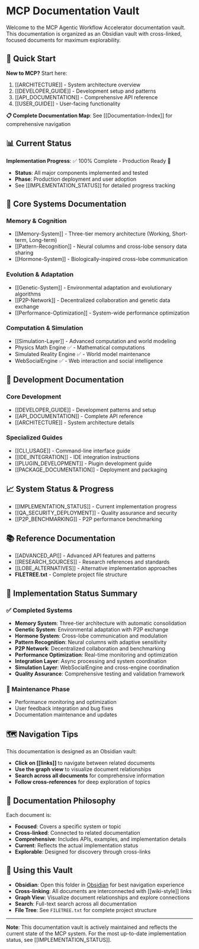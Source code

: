 # MCP Documentation Vault

Welcome to the MCP Agentic Workflow Accelerator documentation vault. This documentation is organized as an Obsidian vault with cross-linked, focused documents for maximum explorability.

## 🚀 Quick Start

**New to MCP?** Start here:
1. [[ARCHITECTURE]] - System architecture overview
2. [[DEVELOPER_GUIDE]] - Development setup and patterns
3. [[API_DOCUMENTATION]] - Comprehensive API reference
4. [[USER_GUIDE]] - User-facing functionality

**📋 Complete Documentation Map**: See [[Documentation-Index]] for comprehensive navigation

## 📊 Current Status

**Implementation Progress**: ✅ 100% Complete - Production Ready 🎉
- **Status**: All major components implemented and tested
- **Phase**: Production deployment and user adoption
- See [[IMPLEMENTATION_STATUS]] for detailed progress tracking

## 🧠 Core Systems Documentation

### Memory & Cognition
- [[Memory-System]] - Three-tier memory architecture (Working, Short-term, Long-term)
- [[Pattern-Recognition]] - Neural columns and cross-lobe sensory data sharing
- [[Hormone-System]] - Biologically-inspired cross-lobe communication

### Evolution & Adaptation
- [[Genetic-System]] - Environmental adaptation and evolutionary algorithms
- [[P2P-Network]] - Decentralized collaboration and genetic data exchange
- [[Performance-Optimization]] - System-wide performance optimization

### Computation & Simulation
- [[Simulation-Layer]] - Advanced computation and world modeling
- Physics Math Engine ✅ - Mathematical computations
- Simulated Reality Engine ✅ - World model maintenance
- WebSocialEngine ✅ - Web interaction and social intelligence

## 🔧 Development Documentation

### Core Development
- [[DEVELOPER_GUIDE]] - Development patterns and setup
- [[API_DOCUMENTATION]] - Complete API reference
- [[ARCHITECTURE]] - System architecture details

### Specialized Guides
- [[CLI_USAGE]] - Command-line interface guide
- [[IDE_INTEGRATION]] - IDE integration instructions
- [[PLUGIN_DEVELOPMENT]] - Plugin development guide
- [[PACKAGE_DOCUMENTATION]] - Deployment and packaging

## 📈 System Status & Progress

- [[IMPLEMENTATION_STATUS]] - Current implementation progress
- [[QA_SECURITY_DEPLOYMENT]] - Quality assurance and security
- [[P2P_BENCHMARKING]] - P2P performance benchmarking

## 📚 Reference Documentation

- [[ADVANCED_API]] - Advanced API features and patterns
- [[RESEARCH_SOURCES]] - Research references and standards
- [[LOBE_ALTERNATIVES]] - Alternative implementation approaches
- **FILETREE.txt** - Complete project file structure

## 🎯 Implementation Status Summary

### ✅ Completed Systems
- **Memory System**: Three-tier architecture with automatic consolidation
- **Genetic System**: Environmental adaptation with P2P exchange
- **Hormone System**: Cross-lobe communication and modulation
- **Pattern Recognition**: Neural columns with adaptive sensitivity
- **P2P Network**: Decentralized collaboration and benchmarking
- **Performance Optimization**: Real-time monitoring and optimization
- **Integration Layer**: Async processing and system coordination
- **Simulation Layer**: WebSocialEngine and cross-engine coordination
- **Quality Assurance**: Comprehensive testing and validation framework

### 🔄 Maintenance Phase
- Performance monitoring and optimization
- User feedback integration and bug fixes
- Documentation maintenance and updates

## 🗺️ Navigation Tips

This documentation is designed as an Obsidian vault:
- **Click on [[links]]** to navigate between related documents
- **Use the graph view** to visualize document relationships
- **Search across all documents** for comprehensive information
- **Follow cross-references** for deep exploration of topics

## 📖 Documentation Philosophy

Each document is:
- **Focused**: Covers a specific system or topic
- **Cross-linked**: Connected to related documentation
- **Comprehensive**: Includes APIs, examples, and implementation details
- **Current**: Reflects the actual implementation status
- **Explorable**: Designed for discovery through cross-links

## 🔗 Using this Vault

- **Obsidian**: Open this folder in [Obsidian](https://obsidian.md/) for best navigation experience
- **Cross-linking**: All documents are interconnected with [[wiki-style]] links
- **Graph View**: Visualize document relationships and explore connections
- **Search**: Full-text search across all documentation
- **File Tree**: See `FILETREE.txt` for complete project structure

---

**Note**: This documentation vault is actively maintained and reflects the current state of the MCP system. For the most up-to-date implementation status, see [[IMPLEMENTATION_STATUS]].
